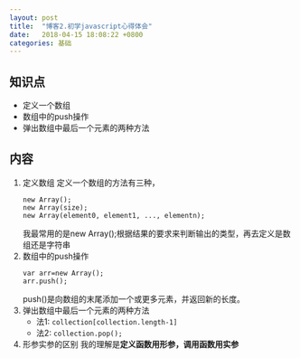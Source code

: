 ```yaml
---
layout: post
title:  "博客2.初学javascript心得体会"
date:   2018-04-15 18:08:22 +0800
categories: 基础
---
```

## 知识点
- 定义一个数组
- 数组中的push操作
- 弹出数组中最后一个元素的两种方法

## 内容
 1. 定义数组
    定义一个数组的方法有三种，
    ```
    new Array();
    new Array(size);
    new Array(element0, element1, ..., elementn);
    ```
    我最常用的是new Array();根据结果的要求来判断输出的类型，再去定义是数组还是字符串
 2. 数组中的push操作
     ```
     var arr=new Array();
     arr.push();
     ```
     push()是向数组的末尾添加一个或更多元素，并返回新的长度。
 3. 弹出数组中最后一个元素的两种方法  
     - 法1: `collection[collection.length-1]`
     - 法2: `collection.pop();`
 4. 形参实参的区别
    我的理解是**定义函数用形参，调用函数用实参**

